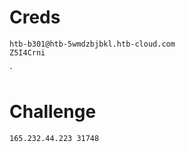 # Creds
```
htb-b301@htb-5wmdzbjbkl.htb-cloud.com
Z5I4Crni
```
`
# Challenge
```
165.232.44.223 31748
```